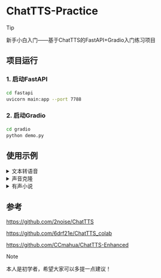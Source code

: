 # ChatTTS-Practice
> [!TIP]
> 新手小白入门——基于ChatTTS的FastAPI+Gradio入门练习项目
## 项目运行
### 1. 启动FastAPI
```bash
cd fastapi
uvicorn main:app --port 7788
```
### 2. 启动Gradio
```bash
cd gradio
python demo.py
```


## 使用示例
<details>
  <summary>文本转语音</summary>
  
  ##### ① 默认参数一键生成
  ![文本转语音](/examples/文本转语音.png)
  ##### ② 自定义参数生成
  ![可调参数](/examples/可调参数.png)
  ##### ③ 新增功能生成
  ![新增功能](/examples/新增功能.png)
</details>


<details>
  <summary>声音克隆</summary>
  
  ![声音克隆](/examples/声音克隆.png)
</details>


<details>
  <summary>有声小说</summary>
  
  ![有声小说](/examples/有声小说.png)
</details>


## 参考

https://github.com/2noise/ChatTTS

https://github.com/6drf21e/ChatTTS_colab

https://github.com/CCmahua/ChatTTS-Enhanced

> [!Note]
> 本人是初学者，希望大家可以多提一点建议！
